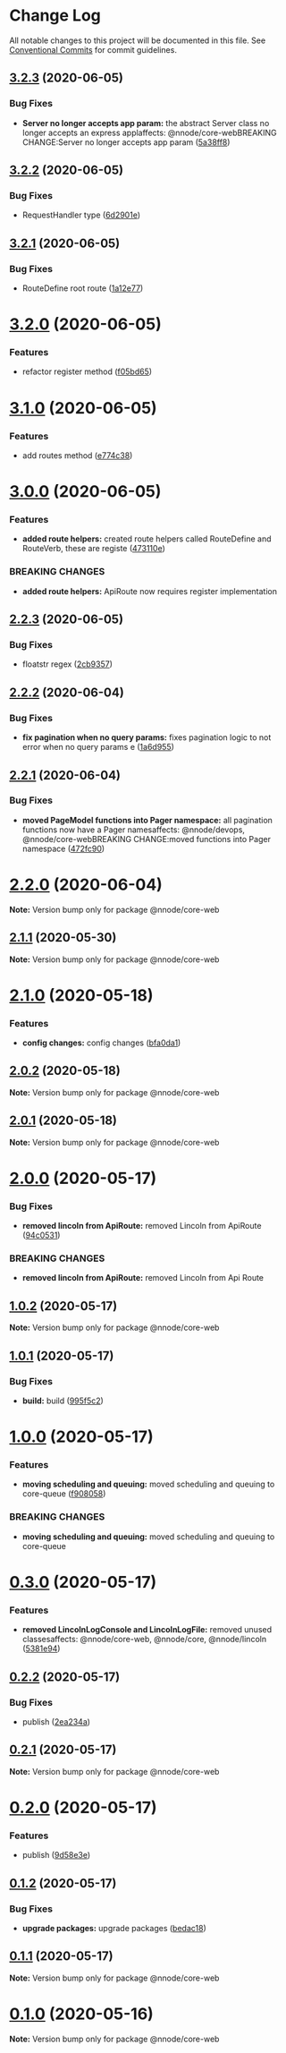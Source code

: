# Change Log

All notable changes to this project will be documented in this file.
See [Conventional Commits](https://conventionalcommits.org) for commit guidelines.

## [3.2.3](https://github.com/nativecode-dev/sosus/compare/@nnode/core-web@3.2.2...@nnode/core-web@3.2.3) (2020-06-05)


### Bug Fixes

* **Server no longer accepts app param:** the abstract Server class no longer accepts an express applaffects: @nnode/core-webBREAKING CHANGE:Server no longer accepts app param ([5a38ff8](https://github.com/nativecode-dev/sosus/commit/5a38ff8d410261a1b890b7926a1b87adaa55181e))





## [3.2.2](https://github.com/nativecode-dev/sosus/compare/@nnode/core-web@3.2.1...@nnode/core-web@3.2.2) (2020-06-05)


### Bug Fixes

* RequestHandler type ([6d2901e](https://github.com/nativecode-dev/sosus/commit/6d2901ee11e49d3a6e5a6a73953d56cb1db544b4))





## [3.2.1](https://github.com/nativecode-dev/sosus/compare/@nnode/core-web@3.2.0...@nnode/core-web@3.2.1) (2020-06-05)


### Bug Fixes

* RouteDefine root route ([1a12e77](https://github.com/nativecode-dev/sosus/commit/1a12e778d69a8728a779095b8db28ee7a9f0f760))





# [3.2.0](https://github.com/nativecode-dev/sosus/compare/@nnode/core-web@3.1.0...@nnode/core-web@3.2.0) (2020-06-05)


### Features

* refactor register method ([f05bd65](https://github.com/nativecode-dev/sosus/commit/f05bd652a9296183d5ab30089fd5d388bda2f967))





# [3.1.0](https://github.com/nativecode-dev/sosus/compare/@nnode/core-web@3.0.0...@nnode/core-web@3.1.0) (2020-06-05)


### Features

* add routes method ([e774c38](https://github.com/nativecode-dev/sosus/commit/e774c38b492aaa214dda52bd2cda0789772ed9fd))





# [3.0.0](https://github.com/nativecode-dev/sosus/compare/@nnode/core-web@2.2.3...@nnode/core-web@3.0.0) (2020-06-05)


### Features

* **added route helpers:** created route helpers called RouteDefine and RouteVerb, these are registe ([473110e](https://github.com/nativecode-dev/sosus/commit/473110e6932be2684f4770865dfa03b26d2bdeeb))


### BREAKING CHANGES

* **added route helpers:** ApiRoute now requires register implementation





## [2.2.3](https://github.com/nativecode-dev/sosus/compare/@nnode/core-web@2.2.2...@nnode/core-web@2.2.3) (2020-06-05)


### Bug Fixes

* floatstr regex ([2cb9357](https://github.com/nativecode-dev/sosus/commit/2cb9357f91192ee7eeb9fc627447ca5c7c14d94d))





## [2.2.2](https://github.com/nativecode-dev/sosus/compare/@nnode/core-web@2.2.1...@nnode/core-web@2.2.2) (2020-06-04)


### Bug Fixes

* **fix pagination when no query params:** fixes pagination logic to not error when no query params e ([1a6d955](https://github.com/nativecode-dev/sosus/commit/1a6d955073a79bf5d21133ec673213271b22db78))





## [2.2.1](https://github.com/nativecode-dev/sosus/compare/@nnode/core-web@2.2.0...@nnode/core-web@2.2.1) (2020-06-04)


### Bug Fixes

* **moved PageModel functions into Pager namespace:** all pagination functions now have a Pager namesaffects: @nnode/devops, @nnode/core-webBREAKING CHANGE:moved functions into Pager namespace ([472fc90](https://github.com/nativecode-dev/sosus/commit/472fc907a3315c57c4f379ca12d928749d7f794f))





# [2.2.0](https://github.com/nativecode-dev/sosus/compare/@nnode/core-web@2.2.0-next.2...@nnode/core-web@2.2.0) (2020-06-04)

**Note:** Version bump only for package @nnode/core-web





## [2.1.1](https://github.com/nativecode-dev/sosus/compare/@nnode/core-web@2.1.1-next.2...@nnode/core-web@2.1.1) (2020-05-30)

**Note:** Version bump only for package @nnode/core-web





# [2.1.0](https://github.com/nativecode-dev/sosus/compare/@nnode/core-web@2.0.3-next.0...@nnode/core-web@2.1.0) (2020-05-18)


### Features

* **config changes:** config changes ([bfa0da1](https://github.com/nativecode-dev/sosus/commit/bfa0da1e4427733d6600b68a86e5c336086f021f))





## [2.0.2](https://github.com/nativecode-dev/sosus/compare/@nnode/core-web@2.0.2-next.0...@nnode/core-web@2.0.2) (2020-05-18)

**Note:** Version bump only for package @nnode/core-web





## [2.0.1](https://github.com/nativecode-dev/sosus/compare/@nnode/core-web@2.0.1-next.0...@nnode/core-web@2.0.1) (2020-05-18)

**Note:** Version bump only for package @nnode/core-web





# [2.0.0](https://github.com/nativecode-dev/sosus/compare/@nnode/core-web@1.0.3-next.0...@nnode/core-web@2.0.0) (2020-05-17)


### Bug Fixes

* **removed lincoln from ApiRoute:** removed Lincoln from ApiRoute ([94c0531](https://github.com/nativecode-dev/sosus/commit/94c05316a11e8425c5f0bcdda68121909faca165))


### BREAKING CHANGES

* **removed lincoln from ApiRoute:** removed Lincoln from Api Route





## [1.0.2](https://github.com/nativecode-dev/sosus/compare/@nnode/core-web@1.0.2-next.1...@nnode/core-web@1.0.2) (2020-05-17)

**Note:** Version bump only for package @nnode/core-web





## [1.0.1](https://github.com/nativecode-dev/sosus/compare/@nnode/core-web@1.0.0...@nnode/core-web@1.0.1) (2020-05-17)


### Bug Fixes

* **build:** build ([995f5c2](https://github.com/nativecode-dev/sosus/commit/995f5c23ffcc9b10bd5a7f73448ebb7fa8d56677))





# [1.0.0](https://github.com/nativecode-dev/sosus/compare/@nnode/core-web@0.3.0...@nnode/core-web@1.0.0) (2020-05-17)


### Features

* **moving scheduling and queuing:** moved scheduling and queuing to core-queue ([f908058](https://github.com/nativecode-dev/sosus/commit/f908058fd982e078ffc3463b41f2c63451277060))


### BREAKING CHANGES

* **moving scheduling and queuing:** moved scheduling and queuing to core-queue





# [0.3.0](https://github.com/nativecode-dev/sosus/compare/@nnode/core-web@0.2.2...@nnode/core-web@0.3.0) (2020-05-17)


### Features

* **removed LincolnLogConsole and LincolnLogFile:** removed unused classesaffects: @nnode/core-web, @nnode/core, @nnode/lincoln ([5381e94](https://github.com/nativecode-dev/sosus/commit/5381e946ebd99831c49ff0e0a13d8053b9f16098))





## [0.2.2](https://github.com/nativecode-dev/sosus/compare/@nnode/core-web@0.2.2-next.1...@nnode/core-web@0.2.2) (2020-05-17)


### Bug Fixes

* publish ([2ea234a](https://github.com/nativecode-dev/sosus/commit/2ea234ab8e3bb12774f5045edeabead414aedfce))





## [0.2.1](https://github.com/nativecode-dev/sosus/compare/@nnode/core-web@0.2.0...@nnode/core-web@0.2.1) (2020-05-17)

**Note:** Version bump only for package @nnode/core-web





# [0.2.0](https://github.com/nativecode-dev/sosus/compare/@nnode/core-web@0.1.2...@nnode/core-web@0.2.0) (2020-05-17)


### Features

* publish ([9d58e3e](https://github.com/nativecode-dev/sosus/commit/9d58e3efe4725c1603009d1bf17a2af00a14d97e))





## [0.1.2](https://github.com/nativecode-dev/sosus/compare/@nnode/core-web@0.1.1...@nnode/core-web@0.1.2) (2020-05-17)


### Bug Fixes

* **upgrade packages:** upgrade packages ([bedac18](https://github.com/nativecode-dev/sosus/commit/bedac18546deab1845617f8c96e85fe2802f7d5a))





## [0.1.1](https://github.com/nativecode-dev/sosus/compare/@nnode/core-web@0.1.1-next.1...@nnode/core-web@0.1.1) (2020-05-17)

**Note:** Version bump only for package @nnode/core-web





# [0.1.0](https://github.com/nativecode-dev/sosus/compare/@nnode/core-web@0.1.0-next.0...@nnode/core-web@0.1.0) (2020-05-16)

**Note:** Version bump only for package @nnode/core-web
